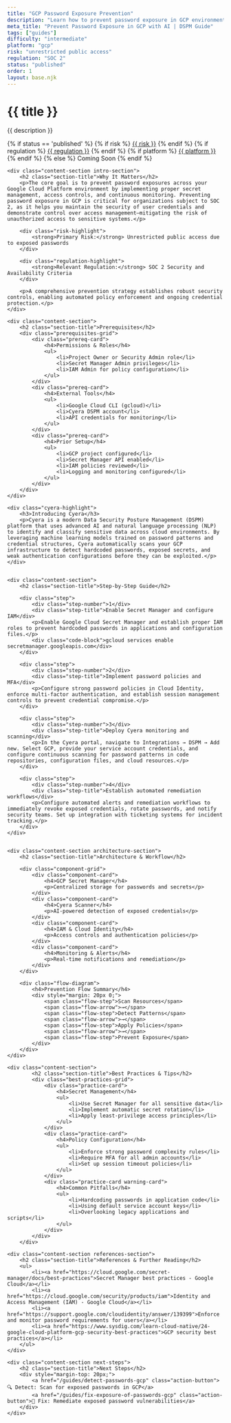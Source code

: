 ```yaml
---
title: "GCP Password Exposure Prevention"
description: "Learn how to prevent password exposure in GCP environments. Follow step-by-step guidance for SOC 2 compliance."
meta_title: "Prevent Password Exposure in GCP with AI | DSPM Guide"
tags: ["guides"]
difficulty: "intermediate"
platform: "gcp"
risk: "unrestricted public access"
regulation: "SOC 2"
status: "published"
order: 1
layout: base.njk
---
```


<div class="container">
    <div class="header">
        <h1>{{ title }}</h1>
        <p>{{ description }}</p>
        <div class="guide-tags-container">
			<div class="guide-tags-wrapper">
		    {% if status == 'published' %}
		        {% if risk %}
		        <a href="/risk/{{ risk | downcase | replace: ' ', '-' }}/" class="guide-tag risk">{{ risk }}</a>
		        {% endif %}
		        {% if regulation %}
		        <a href="/regulation/{{ regulation | downcase | replace: ' ', '-' }}/" class="guide-tag regulation">{{ regulation }}</a>
		        {% endif %}
		        {% if platform %}
		        <a href="/platforms/{{ platform | downcase | replace: ' ', '-' }}/" class="guide-tag platform">{{ platform }}</a>
		        {% endif %}
		    {% else %}
		        <span class="guide-tag coming-soon">Coming Soon</span>
		    {% endif %}
		</div>
		</div>
    </div>

    <div class="content-section intro-section">
        <h2 class="section-title">Why It Matters</h2>
        <p>The core goal is to prevent password exposures across your Google Cloud Platform environment by implementing proper secret management, access controls, and continuous monitoring. Preventing password exposure in GCP is critical for organizations subject to SOC 2, as it helps you maintain the security of user credentials and demonstrate control over access management—mitigating the risk of unauthorized access to sensitive systems.</p>
        
        <div class="risk-highlight">
            <strong>Primary Risk:</strong> Unrestricted public access due to exposed passwords
        </div>
        
        <div class="regulation-highlight">
            <strong>Relevant Regulation:</strong> SOC 2 Security and Availability Criteria
        </div>
        
        <p>A comprehensive prevention strategy establishes robust security controls, enabling automated policy enforcement and ongoing credential protection.</p>
    </div>

    <div class="content-section">
        <h2 class="section-title">Prerequisites</h2>
        <div class="prerequisites-grid">
            <div class="prereq-card">
                <h4>Permissions & Roles</h4>
                <ul>
                    <li>Project Owner or Security Admin role</li>
                    <li>Secret Manager Admin privileges</li>
                    <li>IAM Admin for policy configuration</li>
                </ul>
            </div>
            <div class="prereq-card">
                <h4>External Tools</h4>
                <ul>
                    <li>Google Cloud CLI (gcloud)</li>
                    <li>Cyera DSPM account</li>
                    <li>API credentials for monitoring</li>
                </ul>
            </div>
            <div class="prereq-card">
                <h4>Prior Setup</h4>
                <ul>
                    <li>GCP project configured</li>
                    <li>Secret Manager API enabled</li>
                    <li>IAM policies reviewed</li>
                    <li>Logging and monitoring configured</li>
                </ul>
            </div>
        </div>
    </div>
	
    <div class="cyera-highlight">
        <h3>Introducing Cyera</h3>
        <p>Cyera is a modern Data Security Posture Management (DSPM) platform that uses advanced AI and natural language processing (NLP) to identify and classify sensitive data across cloud environments. By leveraging machine learning models trained on password patterns and credential structures, Cyera automatically scans your GCP infrastructure to detect hardcoded passwords, exposed secrets, and weak authentication configurations before they can be exploited.</p>
    </div>
	

    <div class="content-section">
        <h2 class="section-title">Step-by-Step Guide</h2>
        
        <div class="step">
            <div class="step-number">1</div>
            <div class="step-title">Enable Secret Manager and configure IAM</div>
            <p>Enable Google Cloud Secret Manager and establish proper IAM roles to prevent hardcoded passwords in applications and configuration files.</p>
            <div class="code-block">gcloud services enable secretmanager.googleapis.com</div>
        </div>

        <div class="step">
            <div class="step-number">2</div>
            <div class="step-title">Implement password policies and MFA</div>
            <p>Configure strong password policies in Cloud Identity, enforce multi-factor authentication, and establish session management controls to prevent credential compromise.</p>
        </div>

        <div class="step">
            <div class="step-number">3</div>
            <div class="step-title">Deploy Cyera monitoring and scanning</div>
            <p>In the Cyera portal, navigate to Integrations → DSPM → Add new. Select GCP, provide your service account credentials, and configure continuous scanning for password patterns in code repositories, configuration files, and cloud resources.</p>
        </div>

        <div class="step">
            <div class="step-number">4</div>
            <div class="step-title">Establish automated remediation workflows</div>
            <p>Configure automated alerts and remediation workflows to immediately revoke exposed credentials, rotate passwords, and notify security teams. Set up integration with ticketing systems for incident tracking.</p>
        </div>
    </div>


    <div class="content-section architecture-section">
        <h2 class="section-title">Architecture & Workflow</h2>
        
        <div class="component-grid">
            <div class="component-card">
                <h4>GCP Secret Manager</h4>
                <p>Centralized storage for passwords and secrets</p>
            </div>
            <div class="component-card">
                <h4>Cyera Scanner</h4>
                <p>AI-powered detection of exposed credentials</p>
            </div>
            <div class="component-card">
                <h4>IAM & Cloud Identity</h4>
                <p>Access controls and authentication policies</p>
            </div>
            <div class="component-card">
                <h4>Monitoring & Alerts</h4>
                <p>Real-time notifications and remediation</p>
            </div>
        </div>

        <div class="flow-diagram">
            <h4>Prevention Flow Summary</h4>
            <div style="margin: 20px 0;">
                <span class="flow-step">Scan Resources</span>
                <span class="flow-arrow">→</span>
                <span class="flow-step">Detect Patterns</span>
                <span class="flow-arrow">→</span>
                <span class="flow-step">Apply Policies</span>
                <span class="flow-arrow">→</span>
                <span class="flow-step">Prevent Exposure</span>
            </div>
        </div>
    </div>

	<div class="content-section">
	        <h2 class="section-title">Best Practices & Tips</h2>
	        <div class="best-practices-grid">
	            <div class="practice-card">
	                <h4>Secret Management</h4>
	                <ul>
	                    <li>Use Secret Manager for all sensitive data</li>
	                    <li>Implement automatic secret rotation</li>
	                    <li>Apply least-privilege access principles</li>
	                </ul>
	            </div>
	            <div class="practice-card">
	                <h4>Policy Configuration</h4>
	                <ul>
	                    <li>Enforce strong password complexity rules</li>
	                    <li>Require MFA for all admin accounts</li>
	                    <li>Set up session timeout policies</li>
	                </ul>
	            </div>
	            <div class="practice-card warning-card">
	                <h4>Common Pitfalls</h4>
	                <ul>
	                    <li>Hardcoding passwords in application code</li>
	                    <li>Using default service account keys</li>
	                    <li>Overlooking legacy applications and scripts</li>
	                </ul>
	            </div>
	        </div>
	    </div>

    <div class="content-section references-section">
        <h2 class="section-title">References & Further Reading</h2>
        <ul>
            <li><a href="https://cloud.google.com/secret-manager/docs/best-practices">Secret Manager best practices - Google Cloud</a></li>
            <li><a href="https://cloud.google.com/security/products/iam">Identity and Access Management (IAM) - Google Cloud</a></li>
            <li><a href="https://support.google.com/cloudidentity/answer/139399">Enforce and monitor password requirements for users</a></li>
            <li><a href="https://www.sysdig.com/learn-cloud-native/24-google-cloud-platform-gcp-security-best-practices">GCP security best practices</a></li>
        </ul>
    </div>

    <div class="content-section next-steps">
        <h2 class="section-title">Next Steps</h2>
        <div style="margin-top: 20px;">
            <a href="/guides/detect-passwords-gcp" class="action-button">🔍 Detect: Scan for exposed passwords in GCP</a>
            <a href="/guides/fix-exposure-of-passwords-gcp" class="action-button">🔧 Fix: Remediate exposed password vulnerabilities</a>
        </div>
    </div>
</div>